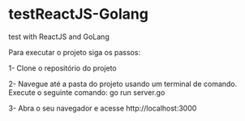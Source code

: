 # testReactJS-Golang
test with ReactJS and GoLang

Para executar o projeto siga os passos:

1- Clone o repositório do projeto

2- Navegue até a pasta do projeto usando um terminal de comando. Execute o seguinte comando: go run server.go

3- Abra o seu navegador e acesse http://localhost:3000
